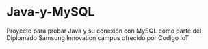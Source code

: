 # Java-y-MySQL
Proyecto para probar Java y su conexión con MySQL como parte del Diplomado Samsung Innovation campus ofrecido por Codigo IoT
